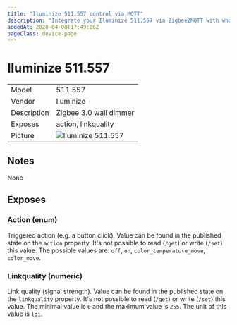 ```yaml
---
title: "Iluminize 511.557 control via MQTT"
description: "Integrate your Iluminize 511.557 via Zigbee2MQTT with whatever smart home infrastructure you are using without the vendors bridge or gateway."
addedAt: 2020-04-08T17:49:06Z
pageClass: device-page
---
```


<!-- !!!! -->
<!-- ATTENTION: This file is auto-generated through docgen! -->
<!-- You can only edit the "## Notes"-Section. -->
<!-- !!!! -->

# Iluminize 511.557

|     |     |
|-----|-----|
| Model | 511.557  |
| Vendor  | Iluminize  |
| Description | Zigbee 3.0 wall dimmer |
| Exposes | action, linkquality |
| Picture | ![Iluminize 511.557](https://psi-4ward.github.io/zigbee2mqtt.io/images/devices/511.557.jpg) |


## Notes

None



## Exposes

### Action (enum)
Triggered action (e.g. a button click).
Value can be found in the published state on the `action` property.
It's not possible to read (`/get`) or write (`/set`) this value.
The possible values are: `off`, `on`, `color_temperature_move`, `color_move`.

### Linkquality (numeric)
Link quality (signal strength).
Value can be found in the published state on the `linkquality` property.
It's not possible to read (`/get`) or write (`/set`) this value.
The minimal value is `0` and the maximum value is `255`.
The unit of this value is `lqi`.

